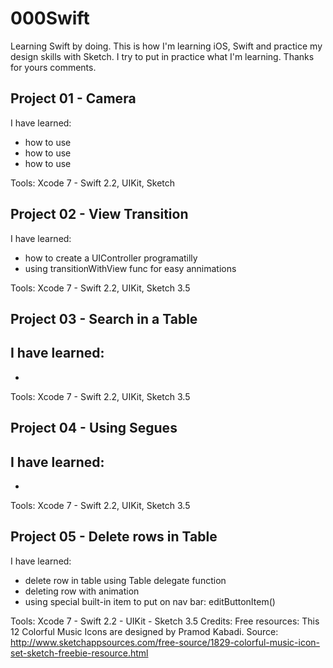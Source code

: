 # 000Swift

Learning Swift by doing. This is how I'm learning iOS, Swift and practice my design skills with Sketch. I try to put in practice what I'm learning. Thanks for yours comments.


## Project 01 - Camera

I have learned:

- how to use 
- how to use 
- how to use


Tools: Xcode 7 - Swift 2.2, UIKit, Sketch


## Project 02 - View Transition

I have learned:
- how to create a UIController programatilly
- using transitionWithView func for easy annimations


Tools: Xcode 7 - Swift 2.2, UIKit, Sketch 3.5



## Project 03 - Search in a Table

I have learned:
- 
- 



Tools: Xcode 7 - Swift 2.2, UIKit, Sketch 3.5



## Project 04 - Using Segues

I have learned:
- 
- 



Tools: Xcode 7 - Swift 2.2, UIKit, Sketch 3.5




## Project 05 - Delete rows in Table

I have learned:
- delete row in table using Table delegate function
- deleting row with animation
- using special built-in item to put on nav bar: editButtonItem()

Tools: Xcode 7 - Swift 2.2 - UIKit - Sketch 3.5
Credits: Free resources: This 12 Colorful Music Icons are designed by Pramod Kabadi. Source: http://www.sketchappsources.com/free-source/1829-colorful-music-icon-set-sketch-freebie-resource.html
